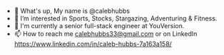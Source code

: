 - 👋 What's up, My name is @calebhubbs
- 👀 I’m interested in Sports, Stocks, Stargazing, Adventuring & Fitness.
- 🌱 I'm currently a senior full-stack engineer at YouVersion.
- 📫 How to reach me calebhubbs33@gmail.com or on LinkedIn https://www.linkedin.com/in/caleb-hubbs-7a163a158/

<!---
calebhubbs/calebhubbs is a ✨ special ✨ repository because its `README.md` (this file) appears on your GitHub profile.
You can click the Preview link to take a look at your changes.
--->
